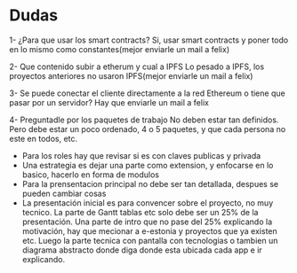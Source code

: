 # Dudas

1- ¿Para que usar los smart contracts?
	Si, usar smart contracts y poner todo en lo mismo como constantes(mejor enviarle un mail a felix)

2- Que contenido subir a etherum y cual a IPFS
	Lo pesado a IPFS, los proyectos anteriores no usaron IPFS(mejor enviarle un mail a felix)

3- Se puede conectar el cliente directamente a la red Ethereum o tiene que pasar por un servidor?
	Hay que enviarle un mail a felix	

4- Preguntadle por los paquetes de trabajo
	No deben estar tan definidos. Pero debe estar un poco ordenado, 4 o 5 paquetes, y que cada persona no este en todos, etc.

- Para los roles hay que revisar si es con claves publicas y privada
- Una estrategia es dejar una parte como extension, y enfocarse en lo basico, hacerlo en forma de modulos
- Para la prensentacion principal no debe ser tan detallada, despues se pueden cambiar cosas
- La presentación inicial es para convencer sobre el proyecto, no muy tecnico. La parte de Gantt tablas etc solo debe ser un 25% de la presentación. Una parte de intro que no pase del 25% explicando la motivación, hay que mecionar a e-estonia y proyectos que ya existen etc. Luego la parte tecnica con pantalla con tecnologias o tambien un diagrama abstracto donde diga donde esta ubicada cada app e ir explicando.
